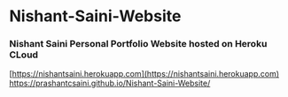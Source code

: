 # Nishant-Saini-Website
### Nishant Saini Personal Portfolio Website hosted on Heroku CLoud
[https://nishantsaini.herokuapp.com](https://nishantsaini.herokuapp.com)
https://prashantcsaini.github.io/Nishant-Saini-Website/

